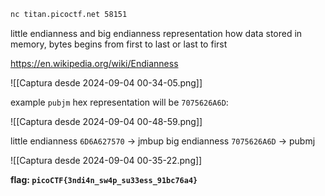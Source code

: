 ```bash
nc titan.picoctf.net 58151
```
 
little endianness and big endianness representation how data stored in memory, bytes begins from first to last or last to first

https://en.wikipedia.org/wiki/Endianness

![[Captura desde 2024-09-04 00-34-05.png]]

example `pubjm` hex representation will be `7075626A6D`:

![[Captura desde 2024-09-04 00-48-59.png]]

little endianness `6D6A627570` -> jmbup
big endianness `7075626A6D` -> pubmj

![[Captura desde 2024-09-04 00-35-22.png]]

**flag: `picoCTF{3ndi4n_sw4p_su33ess_91bc76a4}`**